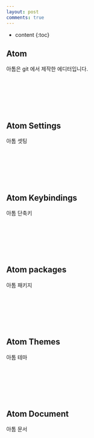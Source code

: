 ```yaml
---
layout: post
comments: true
---
```


* content
{:toc}



## Atom

아톰은 git 에서 제작한 에디터입니다.


<br><br><br><br><br>





## Atom Settings

아톰 셋팅

<br><br><br><br><br>


## Atom Keybindings

아톰 단축키

<br><br><br><br><br>



## Atom packages

아톰 패키지


<br><br><br><br><br>



## Atom Themes

아톰 테마

<br><br><br><br><br>




## Atom Document

아톰 문서


<br><br><br><br><br>



